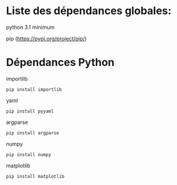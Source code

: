 # Liste des dépendances globales:
python 3.1 minimum

pip (https://pypi.org/project/pip/)

# Dépendances Python
importlib
```
pip install importlib
```
yaml
```
pip install pyyaml
```
argparse
```
pip install argparse
```
numpy
```
pip install numpy
```
matplotlib
```
pip install matplotlib
```